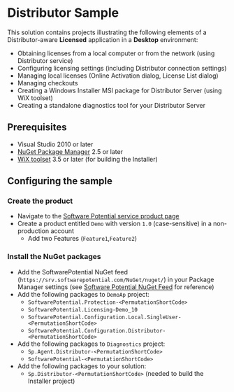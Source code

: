 # Distributor Sample
This solution contains projects illustrating the following elements of a Distributor-aware **Licensed** application in a **Desktop** environment:

* Obtaining licenses from a local computer or from the network (using Distributor service)
* Configuring licensing settings (including Distributor connection settings)
* Managing local licenses (Online Activation dialog, License List dialog)
* Managing checkouts
* Creating a Windows Installer MSI package for Distributor Server (using WiX toolset)
* Creating a standalone diagnostics tool for your Distributor Server 

## Prerequisites
* Visual Studio 2010 or later
* [NuGet Package Manager](http://visualstudiogallery.msdn.microsoft.com/27077b70-9dad-4c64-adcf-c7cf6bc9970c) 2.5 or later
* [WiX toolset](http://wixtoolset.org) 3.5 or later (for building the Installer)

## Configuring the sample
### Create the product

* Navigate to the [Software Potential service product page](https://srv.softwarepotential.com/Products.aspx)
* Create a product entitled `Demo` with version `1.0` (case-sensitive) in a non-production account
  * Add two Features (`Feature1`,`Feature2`)

### Install the NuGet packages
* Add the SoftwarePotential NuGet feed (`https://srv.softwarepotential.com/NuGet/nuget/`) in your Package Manager settings (see [Software Potential NuGet Feed](http://docs.softwarepotential.com/Adding-SoftwarePotential-NuGet-Feed.html) for reference)
* Add the following packages to `DemoAp` project:
	-	`SoftwarePotential.Protection-<PermutationShortCode>`
	-	`SoftwarePotential.Licensing-Demo_10`
	-	`SoftwarePotential.Configuration.Local.SingleUser-<PermutationShortCode>`
	-	`SoftwarePotential.Configuration.Distributor-<PermutationShortCode>`
* Add the following packages to `Diagnostics` project:
	-	`Sp.Agent.Distributor-<PermutationShortCode>`
	-	`SoftwarePotential-<PermutationShortCode>`
* Add the following packages to your solution:
	- `Sp.Distributor-<PermutationShortCode>` (needed to build the Installer project)